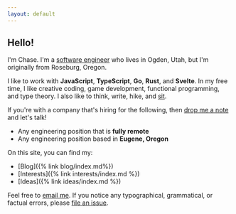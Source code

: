 ```yaml
---
layout: default
---
```


## Hello!

I'm Chase. I'm a [software engineer](https://github.com/clmay) who lives in
Ogden, Utah, but I'm originally from Roseburg, Oregon.

I like to work with **JavaScript**, **TypeScript**, **Go**, **Rust**, and
**Svelte**. In my free time, I like creative coding, game development,
functional programming, and type theory. I also like to think, write, hike, and
[sit](https://en.wikipedia.org/wiki/Shikantaza).

If you're with a company that's hiring for the following, then
[drop me a note](mailto:hire@clm.dev) and let's talk!

- Any engineering position that is **fully remote**
- Any engineering position based in **Eugene, Oregon**

On this site, you can find my:

- [Blog]({% link blog/index.md%})
- [Interests]({% link interests/index.md %})
- [Ideas]({% link ideas/index.md %})

Feel free to [email me](mailto:hello@clm.dev). If you notice any typographical,
grammatical, or factual errors, please
[file an issue](https://github.com/clmay/clmay.github.io/issues/new).
